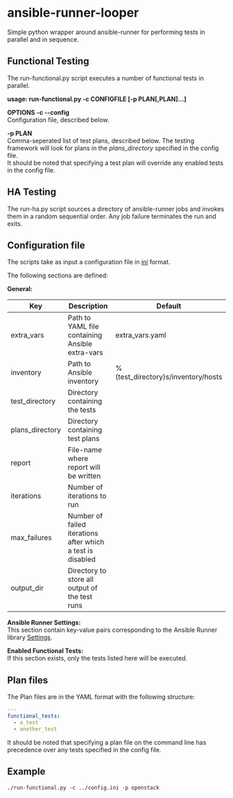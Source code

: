 # ansible-runner-looper

Simple python wrapper around ansible-runner for performing tests in parallel and in sequence.

## Functional Testing

The run-functional.py script executes a number of functional tests in parallel.

**usage: run-functional.py -c CONFIGFILE [-p PLAN[,PLAN]...]**

**OPTIONS**
**-c --config**  
Configuration file, described below.

**-p PLAN**  
Comma-seperated list of test plans, described below. The testing framework will look for plans in the _plans_directory_ specified in the config file.   
It should be noted that specifying a test plan will override any enabled tests in the config file.

## HA Testing

The run-ha.py script sources a directory of ansible-runner jobs and invokes them in a random sequential order.  Any job failure terminates the run and exits.   

## Configuration file
The scripts take as input a configuration file in [ini](https://en.wikipedia.org/wiki/INI_file) format.

The following sections are defined:

**General:**

| Key             | Description| Default
|-----            |----------  | ---
| extra_vars      | Path to YAML file containing Ansible extra-vars | extra_vars.yaml
|inventory       | Path to Ansible inventory | %(test_directory)s/inventory/hosts
| test_directory  | Directory containing the tests
| plans_directory | Directory containing test plans |
| report          | File-name where report will be written
| iterations      | Number of iterations to run
| max_failures    | Number of failed iterations after which a test is disabled
| output_dir      | Directory to store all output of the test runs


**Ansible Runner Settings:**  
This section contain key-value pairs corresponding to the Ansible Runner library [Settings](https://ansible-runner.readthedocs.io/en/latest/intro.html#env-settings-settings-for-runner-itself).

**Enabled Functional Tests:**  
If this section exists, only the tests listed here will be executed.

## Plan files
The Plan files are in the YAML format with the following structure:

```YAML
---
functional_tests:
  - a_test
  - another_test
```
It should be noted that specifying a plan file on the command line has precedence over any tests specified in the config file.

## Example
```
./run-functional.py -c ../config.ini -p openstack
```
